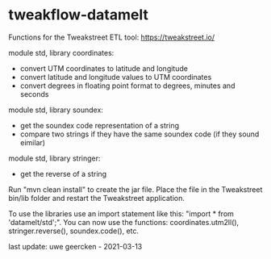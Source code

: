 # tweakflow-datamelt

Functions for the Tweakstreet ETL tool: https://tweakstreet.io/

module std, library coordinates:
- convert UTM coordinates to latitude and longitude
- convert latitude and longitude values to UTM coordinates
- convert degrees in floating point format to degrees, minutes and seconds

module std, library soundex:
- get the soundex code representation of a string
- compare two strings if they have the same soundex code (if they sound eimilar)

module std, library stringer:
- get the reverse of a string

Run "mvn clean install" to create the jar file. Place the file in the Tweakstreet bin/lib folder and restart the Tweakstreet application.

To use the libraries use an import statement like this: "import * from 'datamelt/std';".
You can now use the functions: coordinates.utm2ll(), stringer.reverse(), soundex.code(), etc.


last update: uwe geercken - 2021-03-13

